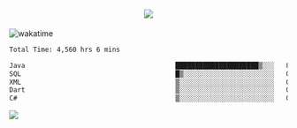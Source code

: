 <h1 align="center">
  <img src="https://readme-typing-svg.herokuapp.com/?font=Righteous&size=35&center=true&vCenter=true&width=500&height=70&duration=4000&lines=Hi!+%F0%9F%91%8B+I%27m+Ali%20Osman!;" />
</h1>


![wakatime](https://wakatime.com/share/@aliosmanoktar/3a8ffe71-6da4-4964-913b-2f09afbe53bf.svg?cache=none)
<!--START_SECTION:waka-->

```txt
Total Time: 4,560 hrs 6 mins

Java                                      █████████████████████▒░░░   85.05 %
SQL                                       █▒░░░░░░░░░░░░░░░░░░░░░░░   05.66 %
XML                                       ▒░░░░░░░░░░░░░░░░░░░░░░░░   01.91 %
Dart                                      ▒░░░░░░░░░░░░░░░░░░░░░░░░   01.52 %
C#                                        ▒░░░░░░░░░░░░░░░░░░░░░░░░   00.80 %
```

<!--END_SECTION:waka-->

<img src="https://profile-counter.glitch.me/aliosmanoktar/count.svg" />

